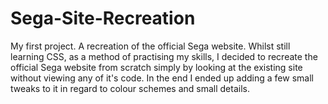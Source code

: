 # Sega-Site-Recreation
My first project. A recreation of the official Sega website.
Whilst still learning CSS, as a method of practising my skills, I decided to recreate the official Sega website from scratch simply by looking at the existing site without viewing any of it's code. In the end I ended up adding a few small tweaks to it in regard to colour schemes and small details.
